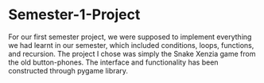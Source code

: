 # Semester-1-Project
For our first semester project, we were supposed to implement everything we had learnt in our semester, which included conditions, loops, functions, and recursion. The project I chose was simply the Snake Xenzia game from the old button-phones. The interface and functionality has been constructed through pygame library. 
